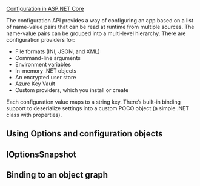[Configuration in ASP.NET Core](https://docs.microsoft.com/en-us/aspnet/core/fundamentals/configuration)

The configuration API provides a way of configuring an app based on a list of name-value pairs that can be read at runtime from multiple sources. The name-value pairs can be grouped into a multi-level hierarchy. There are configuration providers for:

* File formats (INI, JSON, and XML)
* Command-line arguments
* Environment variables
* In-memory .NET objects
* An encrypted user store
* Azure Key Vault
* Custom providers, which you install or create

Each configuration value maps to a string key. There’s built-in binding support to deserialize settings into a custom POCO object (a simple .NET class with properties).


## Using Options and configuration objects


## IOptionsSnapshot


## Binding to an object graph


